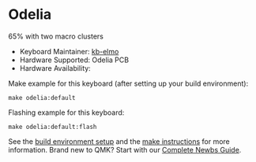 # Odelia

65% with two macro clusters

* Keyboard Maintainer: [kb-elmo](https://github.com/kb-elmo)
* Hardware Supported: Odelia PCB
* Hardware Availability:

Make example for this keyboard (after setting up your build environment):

    make odelia:default

Flashing example for this keyboard:

    make odelia:default:flash

See the [build environment setup](https://docs.qmk.fm/#/getting_started_build_tools) and the [make instructions](https://docs.qmk.fm/#/getting_started_make_guide) for more information. Brand new to QMK? Start with our [Complete Newbs Guide](https://docs.qmk.fm/#/newbs).
